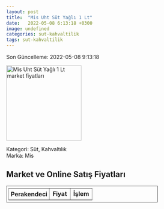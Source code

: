 ```yaml
---
layout: post
title:  "Mis Uht Süt Yağlı 1 Lt"
date:   2022-05-08 6:13:18 +0300
image: undefined
categories: sut-kahvaltilik
tags: sut-kahvaltilik
---
```


Son Güncelleme: 2022-05-08 9:13:18

<img src="undefined" width="200" alt="Mis Uht Süt Yağlı 1 Lt market fiyatları" />

Kategori: Süt, Kahvaltılık
<br />
Marka: Mis

<h2>Market ve Online Satış Fiyatları</h2>

<table border="1" style="padding: 5px;width:80%;">
  <tr>
    <td style="padding: 5px;"><strong>Perakendeci</strong></td>
    <td><strong>Fiyat</strong></td>
    <td><strong>İşlem</strong></td>
  </tr>
  
</table>
